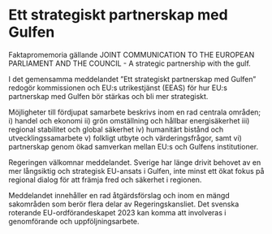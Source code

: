 # Ett strategiskt partnerskap med Gulfen

Faktapromemoria gällande JOINT COMMUNICATION TO THE EUROPEAN PARLIAMENT AND
THE COUNCIL - A strategic partnership with the gulf.

I det gemensamma meddelandet ”Ett strategiskt partnerskap med Gulfen” redogör kommissionen och EU:s utrikestjänst (EEAS) för hur EU:s partnerskap med Gulfen bör stärkas och bli mer strategiskt.

Möjligheter till fördjupat samarbete beskrivs inom en rad centrala områden; i) handel och ekonomi ii) grön omställning och hållbar energisäkerhet iii) regional stabilitet och global säkerhet iv) humanitärt bistånd och utvecklingssamarbete v) folkligt utbyte och värderingsfrågor, samt vi) partnerskap genom ökad samverkan mellan EU:s och Gulfens institutioner.

Regeringen välkomnar meddelandet. Sverige har länge drivit behovet av en mer långsiktig och strategisk EU-ansats i Gulfen, inte minst ett ökat fokus på regional dialog för att främja fred och säkerhet i regionen.

Meddelandet innehåller en rad åtgärdsförslag och inom en mängd sakområden som berör flera delar av Regeringskansliet. Det svenska roterande EU-ordförandeskapet 2023 kan komma att involveras i genomförande och uppföljningsarbete.
